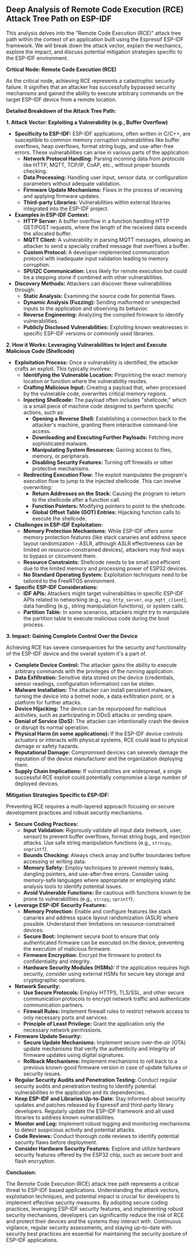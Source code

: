 ## Deep Analysis of Remote Code Execution (RCE) Attack Tree Path on ESP-IDF

This analysis delves into the "Remote Code Execution (RCE)" attack tree path within the context of an application built using the Espressif ESP-IDF framework. We will break down the attack vector, explain the mechanics, explore the impact, and discuss potential mitigation strategies specific to the ESP-IDF environment.

**Critical Node: Remote Code Execution (RCE)**

As the critical node, achieving RCE represents a catastrophic security failure. It signifies that an attacker has successfully bypassed security mechanisms and gained the ability to execute arbitrary commands on the target ESP-IDF device from a remote location.

**Detailed Breakdown of the Attack Tree Path:**

**1. Attack Vector: Exploiting a Vulnerability (e.g., Buffer Overflow)**

* **Specificity to ESP-IDF:**  ESP-IDF applications, often written in C/C++, are susceptible to common memory corruption vulnerabilities like buffer overflows, heap overflows, format string bugs, and use-after-free errors. These vulnerabilities can arise in various parts of the application:
    * **Network Protocol Handling:** Parsing incoming data from protocols like HTTP, MQTT, TCP/IP, CoAP, etc., without proper bounds checking.
    * **Data Processing:**  Handling user input, sensor data, or configuration parameters without adequate validation.
    * **Firmware Update Mechanisms:**  Flaws in the process of receiving and applying firmware updates.
    * **Third-party Libraries:**  Vulnerabilities within external libraries integrated into the ESP-IDF project.
* **Examples in ESP-IDF Context:**
    * **HTTP Server:** A buffer overflow in a function handling HTTP GET/POST requests, where the length of the received data exceeds the allocated buffer.
    * **MQTT Client:**  A vulnerability in parsing MQTT messages, allowing an attacker to send a specially crafted message that overflows a buffer.
    * **Custom Protocol:**  A developer-implemented communication protocol with inadequate input validation leading to memory corruption.
    * **SPI/I2C Communication:**  Less likely for remote execution but could be a stepping stone if combined with other vulnerabilities.
* **Discovery Methods:** Attackers can discover these vulnerabilities through:
    * **Static Analysis:** Examining the source code for potential flaws.
    * **Dynamic Analysis (Fuzzing):** Sending malformed or unexpected inputs to the application and observing its behavior.
    * **Reverse Engineering:** Analyzing the compiled firmware to identify vulnerabilities.
    * **Publicly Disclosed Vulnerabilities:** Exploiting known weaknesses in specific ESP-IDF versions or commonly used libraries.

**2. How it Works: Leveraging Vulnerabilities to Inject and Execute Malicious Code (Shellcode)**

* **Exploitation Process:** Once a vulnerability is identified, the attacker crafts an exploit. This typically involves:
    * **Identifying the Vulnerable Location:** Pinpointing the exact memory location or function where the vulnerability resides.
    * **Crafting Malicious Input:**  Creating a payload that, when processed by the vulnerable code, overwrites critical memory regions.
    * **Injecting Shellcode:** The payload often includes "shellcode," which is a small piece of machine code designed to perform specific actions, such as:
        * **Opening a Reverse Shell:** Establishing a connection back to the attacker's machine, granting them interactive command-line access.
        * **Downloading and Executing Further Payloads:**  Fetching more sophisticated malware.
        * **Manipulating System Resources:**  Gaining access to files, memory, or peripherals.
        * **Disabling Security Features:**  Turning off firewalls or other protective mechanisms.
    * **Redirecting Execution Flow:** The exploit manipulates the program's execution flow to jump to the injected shellcode. This can involve overwriting:
        * **Return Addresses on the Stack:**  Causing the program to return to the shellcode after a function call.
        * **Function Pointers:**  Modifying pointers to point to the shellcode.
        * **Global Offset Table (GOT) Entries:**  Hijacking function calls to execute the shellcode.
* **Challenges in ESP-IDF Exploitation:**
    * **Memory Protection Mechanisms:** While ESP-IDF offers some memory protection features (like stack canaries and address space layout randomization - ASLR, although ASLR effectiveness can be limited on resource-constrained devices), attackers may find ways to bypass or circumvent them.
    * **Resource Constraints:**  Shellcode needs to be small and efficient due to the limited memory and processing power of ESP32 devices.
    * **No Standard Operating System:**  Exploitation techniques need to be tailored to the FreeRTOS environment.
* **Specific ESP-IDF Considerations:**
    * **IDF APIs:**  Attackers might target vulnerabilities in specific ESP-IDF APIs related to networking (e.g., `esp_http_server`, `esp_mqtt_client`), data handling (e.g., string manipulation functions), or system calls.
    * **Partition Table:**  In some scenarios, attackers might try to manipulate the partition table to execute malicious code during the boot process.

**3. Impact: Gaining Complete Control Over the Device**

Achieving RCE has severe consequences for the security and functionality of the ESP-IDF device and the overall system it's a part of.

* **Complete Device Control:** The attacker gains the ability to execute arbitrary commands with the privileges of the running application.
* **Data Exfiltration:** Sensitive data stored on the device (credentials, sensor readings, configuration information) can be stolen.
* **Malware Installation:**  The attacker can install persistent malware, turning the device into a botnet node, a data exfiltration point, or a platform for further attacks.
* **Device Hijacking:**  The device can be repurposed for malicious activities, such as participating in DDoS attacks or sending spam.
* **Denial of Service (DoS):** The attacker can intentionally crash the device or disrupt its normal operation.
* **Physical Harm (in some applications):** If the ESP-IDF device controls actuators or interacts with physical systems, RCE could lead to physical damage or safety hazards.
* **Reputational Damage:**  Compromised devices can severely damage the reputation of the device manufacturer and the organization deploying them.
* **Supply Chain Implications:** If vulnerabilities are widespread, a single successful RCE exploit could potentially compromise a large number of deployed devices.

**Mitigation Strategies Specific to ESP-IDF:**

Preventing RCE requires a multi-layered approach focusing on secure development practices and robust security mechanisms.

* **Secure Coding Practices:**
    * **Input Validation:** Rigorously validate all input data (network, user, sensor) to prevent buffer overflows, format string bugs, and injection attacks. Use safe string manipulation functions (e.g., `strncpy`, `snprintf`).
    * **Bounds Checking:**  Always check array and buffer boundaries before accessing or writing data.
    * **Memory Safety:**  Employ techniques to prevent memory leaks, dangling pointers, and use-after-free errors. Consider using memory-safe languages where appropriate or employing static analysis tools to identify potential issues.
    * **Avoid Vulnerable Functions:** Be cautious with functions known to be prone to vulnerabilities (e.g., `strcpy`, `sprintf`).
* **Leverage ESP-IDF Security Features:**
    * **Memory Protection:** Enable and configure features like stack canaries and address space layout randomization (ASLR) where possible. Understand their limitations on resource-constrained devices.
    * **Secure Boot:** Implement secure boot to ensure that only authenticated firmware can be executed on the device, preventing the execution of malicious firmware.
    * **Firmware Encryption:** Encrypt the firmware to protect its confidentiality and integrity.
    * **Hardware Security Modules (HSMs):** If the application requires high security, consider using external HSMs for secure key storage and cryptographic operations.
* **Network Security:**
    * **Use Secure Protocols:**  Employ HTTPS, TLS/SSL, and other secure communication protocols to encrypt network traffic and authenticate communication partners.
    * **Firewall Rules:** Implement firewall rules to restrict network access to only necessary ports and services.
    * **Principle of Least Privilege:**  Grant the application only the necessary network permissions.
* **Firmware Update Security:**
    * **Secure Update Mechanisms:** Implement secure over-the-air (OTA) update mechanisms that verify the authenticity and integrity of firmware updates using digital signatures.
    * **Rollback Mechanisms:**  Implement mechanisms to roll back to a previous known-good firmware version in case of update failures or security issues.
* **Regular Security Audits and Penetration Testing:** Conduct regular security audits and penetration testing to identify potential vulnerabilities in the application and its dependencies.
* **Keep ESP-IDF and Libraries Up-to-Date:**  Stay informed about security updates and patches released by Espressif and third-party library developers. Regularly update the ESP-IDF framework and all used libraries to address known vulnerabilities.
* **Monitor and Log:** Implement robust logging and monitoring mechanisms to detect suspicious activity and potential attacks.
* **Code Reviews:** Conduct thorough code reviews to identify potential security flaws before deployment.
* **Consider Hardware Security Features:** Explore and utilize hardware security features offered by the ESP32 chip, such as secure boot and flash encryption.

**Conclusion:**

The Remote Code Execution (RCE) attack tree path represents a critical threat to ESP-IDF based applications. Understanding the attack vectors, exploitation techniques, and potential impact is crucial for developers to implement effective security measures. By adopting secure coding practices, leveraging ESP-IDF security features, and implementing robust security mechanisms, developers can significantly reduce the risk of RCE and protect their devices and the systems they interact with. Continuous vigilance, regular security assessments, and staying up-to-date with security best practices are essential for maintaining the security posture of ESP-IDF applications.
